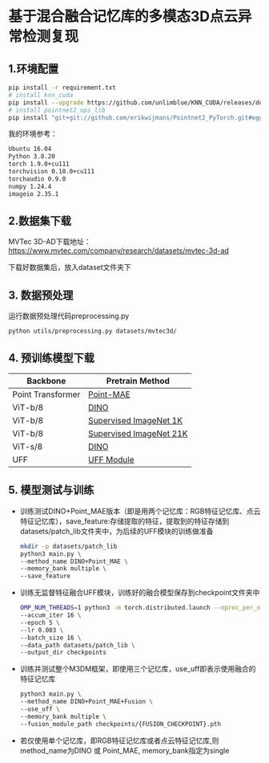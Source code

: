 # 基于混合融合记忆库的多模态3D点云异常检测复现



## 1.环境配置

```bash
pip install -r requirement.txt
# install knn_cuda
pip install --upgrade https://github.com/unlimblue/KNN_CUDA/releases/download/0.2/KNN_CUDA-0.2-py3-none-any.whl
# install pointnet2_ops_lib
pip install "git+git://github.com/erikwijmans/Pointnet2_PyTorch.git#egg=pointnet2_ops&subdirectory=pointnet2_ops_lib"
```

我的环境参考：

```txt
Ubuntu 16.04 
Python 3.8.20
torch 1.9.0+cu111
torchvision 0.10.0+cu111
torchaudio 0.9.0
numpy 1.24.4
imageio 2.35.1
```

## 2.数据集下载

MVTec 3D-AD下载地址：https://www.mvtec.com/company/research/datasets/mvtec-3d-ad

下载好数据集后，放入dataset文件夹下

## 3. 数据预处理

运行数据预处理代码preprocessing.py

```shell
python utils/preprocessing.py datasets/mvtec3d/
```

## 4. 预训练模型下载

| Backbone          | Pretrain Method                                              |
| ----------------- | ------------------------------------------------------------ |
| Point Transformer | [Point-MAE](https://drive.google.com/file/d/1-wlRIz0GM8o6BuPTJz4kTt6c_z1Gh6LX/view?usp=sharing) |
| ViT-b/8           | [DINO](https://drive.google.com/file/d/17s6lwfxwG_nf1td6LXunL-LjRaX67iyK/view?usp=sharing) |
| ViT-b/8           | [Supervised ImageNet 1K](https://storage.googleapis.com/vit_models/augreg/B_8-i21k-300ep-lr_0.001-aug_medium1-wd_0.1-do_0.0-sd_0.0--imagenet2012-steps_20k-lr_0.01-res_224.npz) |
| ViT-b/8           | [Supervised ImageNet 21K](https://storage.googleapis.com/vit_models/augreg/B_8-i21k-300ep-lr_0.001-aug_medium1-wd_0.1-do_0.0-sd_0.0.npz) |
| ViT-s/8           | [DINO](https://dl.fbaipublicfiles.com/dino/dino_deitsmall8_pretrain/dino_deitsmall8_pretrain.pth) |
| UFF               | [UFF Module](https://drive.google.com/file/d/1Z2AkfPqenJEv-IdWhVdRcvVQAsJC4DxW/view?usp=sharing) |

## 5. 模型测试与训练

* 训练测试DINO+Point_MAE版本（即是用两个记忆库：RGB特征记忆库、点云特征记忆库），save_feature:存储提取的特征，提取到的特征存储到datasets/patch_lib文件夹中，为后续的UFF模块的训练做准备

  ```bash
  mkdir -p datasets/patch_lib
  python3 main.py \
  --method_name DINO+Point_MAE \
  --memory_bank multiple \
  --save_feature
  ```

* 训练无监督特征融合UFF模块，训练好的融合模型保存到checkpoint文件夹中

  ```bash
  OMP_NUM_THREADS=1 python3 -m torch.distributed.launch --nproc_per_node=1 fusion_pretrain.py    \
  --accum_iter 16 \
  --epoch 5 \
  --lr 0.003 \
  --batch_size 16 \
  --data_path datasets/patch_lib \
  --output_dir checkpoints
  ```

* 训练并测试整个M3DM框架，即使用三个记忆库，use_uff即表示使用融合的特征记忆库

  ```bash
  python3 main.py \
  --method_name DINO+Point_MAE+Fusion \
  --use_uff \
  --memory_bank multiple \
  --fusion_module_path checkpoints/{FUSION_CHECKPOINT}.pth
  ```

* 若仅使用单个记忆库，即RGB特征记忆库或者点云特征记忆库,则method_name为DINO 或 Point_MAE, memory_bank指定为single

